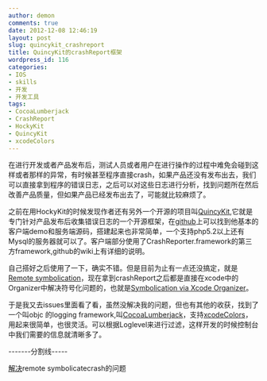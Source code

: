 ```yaml
---
author: demon
comments: true
date: 2012-12-08 12:46:19
layout: post
slug: quincykit_crashreport
title: QuincyKit的crashReport框架
wordpress_id: 116
categories:
- IOS
- skills
- 开发
- 开发工具
tags:
- CocoaLumberjack
- CrashReport
- HockyKit
- QuincyKit
- xcodeColors
---
```


在进行开发或者产品发布后，测试人员或者用户在进行操作的过程中难免会碰到这样或者那样的异常，有时候甚至程序直接crash，如果产品还没有发布出去，我们可以直接拿到程序的错误日志，之后可以对这些日志进行分析，找到问题所在然后改善产品质量，但如果产品已经发布出去了，可能就比较麻烦了。

之前在用HockyKit的时候发现作者还有另外一个开源的项目叫[QuincyKit](http://quincykit.net/),它就是专门针对产品发布后收集错误日志的一个开源框架，在[github](https://github.com/therealkerni/QuincyKit)上可以找到他基本的客户端demo和服务端源码，搭建起来也非常简单，一个支持php5.2以上还有Mysql的服务器就可以了。客户端部分使用了CrashReporter.framework的第三方framework,github的wiki上有详细的说明。

自己搭好之后使用了一下，确实不错。但是目前为止有一点还没搞定，就是[Remote symbolication](https://github.com/TheRealKerni/QuincyKit/wiki/Remote-symbolication)，现在拿到crashReport之后都是直接在xcode中的Organizer中解决符号化问题的，也就是[Symbolication via Xcode Organizer](https://github.com/TheRealKerni/QuincyKit/wiki/Symbolication-via-Xcode-Organizer)。

于是我又去issues里面看了看，虽然没解决我的问题，但也有其他的收获，找到了一个叫objc 的logging framework,叫[CocoaLumberjack](https://github.com/robbiehanson/CocoaLumberjack)，支持[xcodeColors](https://github.com/robbiehanson/CocoaLumberjack/wiki/XcodeColors)，用起来很简单，也很灵活。可以根据Loglevel来进行过滤，这样开发的时候控制台中我们需要的信息就清晰多了。

-------分割线-----

[解决](http://www.taofengping.com/2013/03/28/crash_again/)remote symbolicatecrash的问题
